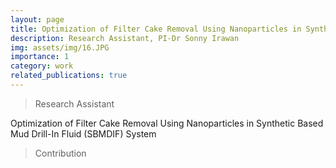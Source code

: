 ```yaml
---
layout: page
title: Optimization of Filter Cake Removal Using Nanoparticles in Synthetic Based Mud Drill-In Fluid (SBMDIF) System
description: Research Assistant, PI-Dr Sonny Irawan
img: assets/img/16.JPG
importance: 1
category: work
related_publications: true
---
```


> Research Assistant

Optimization of Filter Cake Removal Using Nanoparticles in Synthetic Based Mud Drill-In Fluid (SBMDIF) System

> Contribution